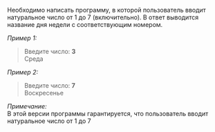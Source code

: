 Необходимо написать программу, в которой пользователь вводит натуральное число от 1 до 7 (включительно). В ответ выводится название дня недели с соответствующим номером.

_Пример 1:_
> Введите число: **3**  
> Среда  

_Пример 2:_
> Введите число: **7**  
> Воскресенье  

_Примечание:_  
В этой версии программы гарантируется, что пользователь вводит натуральное число от 1 до 7 
